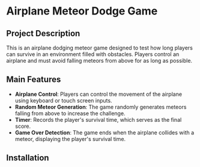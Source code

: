 # Airplane Meteor Dodge Game

## Project Description
This is an airplane dodging meteor game designed to test how long players can survive in an environment filled with obstacles. Players control an airplane and must avoid falling meteors from above for as long as possible.

## Main Features
- **Airplane Control**: Players can control the movement of the airplane using keyboard or touch screen inputs.
- **Random Meteor Generation**: The game randomly generates meteors falling from above to increase the challenge.
- **Timer**: Records the player's survival time, which serves as the final score.
- **Game Over Detection**: The game ends when the airplane collides with a meteor, displaying the player's survival time.

## Installation